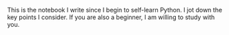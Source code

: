 This is the notebook I write since I begin to self-learn Python. I jot down the key points I consider. If you are also a beginner, I am willing to study with you.
